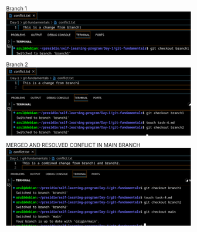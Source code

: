 Branch 1
![alt text](image-9.png)

Branch 2
![alt text](image-10.png)

MERGED AND RESOLVED CONFLICT IN MAIN BRANCH
![alt text](image-11.png)